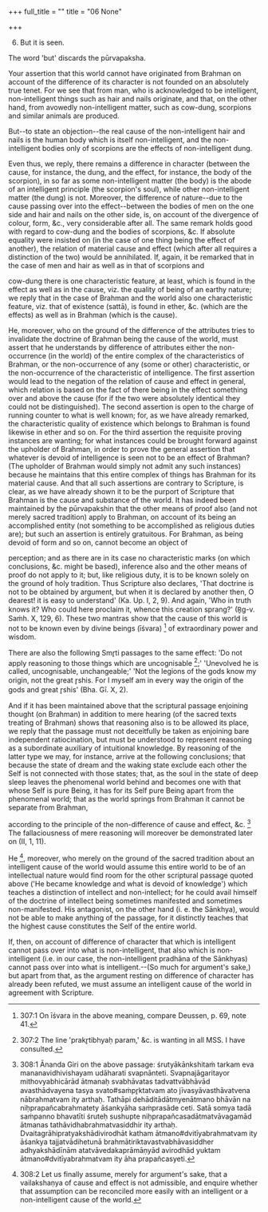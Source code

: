 +++
full_title = ""
title = "06 None"

+++


6. But it is seen.

The word 'but' discards the pūrvapaksha.

Your assertion that this world cannot have originated from Brahman on account of the difference of its character is not founded on an absolutely true tenet. For we see that from man, who is acknowledged to be intelligent, non-intelligent things such as hair and nails originate, and that, on the other hand, from avowedly non-intelligent matter, such as cow-dung, scorpions and similar animals are produced.

But--to state an objection--the real cause of the non-intelligent hair and nails is the human body which is itself non-intelligent, and the non-intelligent bodies only of scorpions are the effects of non-intelligent dung.

Even thus, we reply, there remains a difference in character (between the cause, for instance, the dung, and the effect, for instance, the body of the scorpion), in so far as some non-intelligent matter (the body) is the abode of an intelligent principle (the scorpion's soul), while other non-intelligent matter (the dung) is not. Moreover, the difference of nature--due to the cause passing over into the effect--between the bodies of men on the one side and hair and nails on the other side, is, on account of the divergence of colour, form, &c., very considerable after all. The same remark holds good with regard to cow-dung and the bodies of scorpions, &c. If absolute equality were insisted on (in the case of one thing being the effect of another), the relation of material cause and effect (which after all requires a distinction of the two) would be annihilated. If, again, it be remarked that in the case of men and hair as well as in that of scorpions and

cow-dung there is one characteristic feature, at least, which is found in the effect as well as in the cause, viz. the quality of being of an earthy nature; we reply that in the case of Brahman and the world also one characteristic feature, viz. that of existence (sattā), is found in ether, &c. (which are the effects) as well as in Brahman (which is the cause).

He, moreover, who on the ground of the difference of the attributes tries to invalidate the doctrine of Brahman being the cause of the world, must assert that he understands by difference of attributes either the non-occurrence (in the world) of the entire complex of the characteristics of Brahman, or the non-occurrence of any (some or other) characteristic, or the non-occurrence of the characteristic of intelligence. The first assertion would lead to the negation of the relation of cause and effect in general, which relation is based on the fact of there being in the effect something over and above the cause (for if the two were absolutely identical they could not be distinguished). The second assertion is open to the charge of running counter to what is well known; for, as we have already remarked, the characteristic quality of existence which belongs to Brahman is found likewise in ether and so on. For the third assertion the requisite proving instances are wanting; for what instances could be brought forward against the upholder of Brahman, in order to prove the general assertion that whatever is devoid of intelligence is seen not to be an effect of Brahman? (The upholder of Brahman would simply not admit any such instances) because he maintains that this entire complex of things has Brahman for its material cause. And that all such assertions are contrary to Scripture, is clear, as we have already shown it to be the purport of Scripture that Brahman is the cause and substance of the world. It has indeed been maintained by the pūrvapakshin that the other means of proof also (and not merely sacred tradition) apply to Brahman, on account of its being an accomplished entity (not something to be accomplished as religious duties are); but such an assertion is entirely gratuitous. For Brahman, as being devoid of form and so on, cannot become an object of

perception; and as there are in its case no characteristic marks (on which conclusions, &c. might be based), inference also and the other means of proof do not apply to it; but, like religious duty, it is to be known solely on the ground of holy tradition. Thus Scripture also declares, 'That doctrine is not to be obtained by argument, but when it is declared by another then, O dearest! it is easy to understand' (Ka. Up. I, 2, 9). And again, 'Who in truth knows it? Who could here proclaim it, whence this creation sprang?' (R̥g-v. Saṁh. X, 129, 6). These two mantras show that the cause of this world is not to be known even by divine beings (īśvara) [^fn_272] of extraordinary power and wisdom.

[^fn_272]: 307:1 On īśvara in the above meaning, compare Deussen, p. 69, note 41.

There are also the following Smr̥ti passages to the same effect: 'Do not apply reasoning to those things which are uncognisable [^fn_273];' 'Unevolved he is called, uncognisable, unchangeable;' 'Not the legions of the gods know my origin, not the great r̥shis. For I myself am in every way the origin of the gods and great r̥shis' (Bha. Gī. X, 2).

And if it has been maintained above that the scriptural passage enjoining thought (on Brahman) in addition to mere hearing (of the sacred texts treating of Brahman) shows that reasoning also is to be allowed its place, we reply that the passage must not deceitfully be taken as enjoining bare independent ratiocination, but must be understood to represent reasoning as a subordinate auxiliary of intuitional knowledge. By reasoning of the latter type we may, for instance, arrive at the following conclusions; that because the state of dream and the waking state exclude each other the Self is not connected with those states; that, as the soul in the state of deep sleep leaves the phenomenal world behind and becomes one with that whose Self is pure Being, it has for its Self pure Being apart from the phenomenal world; that as the world springs from Brahman it cannot be separate from Brahman,

[^fn_273]: 307:2 The line 'prakr̥tibhyaḥ param,' &c. is wanting in all MSS. I have consulted.

according to the principle of the non-difference of cause and effect, &c. [^fn_274] The fallaciousness of mere reasoning will moreover be demonstrated later on (II, 1, 11).

He [^fn_275], moreover, who merely on the ground of the sacred tradition about an intelligent cause of the world would assume this entire world to be of an intellectual nature would find room for the other scriptural passage quoted above ('He became knowledge and what is devoid of knowledge') which teaches a distinction of intellect and non-intellect; for he could avail himself of the doctrine of intellect being sometimes manifested and sometimes non-manifested. His antagonist, on the other hand (i. e. the Sānkhya), would not be able to make anything of the passage, for it distinctly teaches that the highest cause constitutes the Self of the entire world.

[^fn_274]: 308:1 Ānanda Giri on the above passage: śrutyākānkshitaṁ tarkam eva mananavidhivishayam udāharati svapnānteti. Svapnajāgaritayor mithovyabhicārād ātmanaḥ svabhāvatas tadvattvābhāvād avasthādvayena tasya svato#saṁpr̥ktatvam ato jīvasyāvasthāvatvena nābrahmatvam ity arthaḥ. Tathāpi dehāditādātmyenātmano bhāvān na niḥprapañcabrahmatety āśankyāha saṁprasāde ceti. Satā somya tadā saṁpanno bhavatīti śruteḥ sushupte niḥprapañcasadātmatvāvagamād ātmanas tathāvidhabrahmatvasiddhir ity arthaḥ. Dvaitagrāhipratyakshādivirodhāt katham ātmano#dvitīyabrahmatvam ity āśankya tajjatvādihetunā brahmātiriktavastvabhāvasiddher adhyakshādīnām atatvāvedakaprāmāṇyād avirodhād yuktam ātmano#dvitīyabrahmatvam ity āha prapañcasyeti.

[^fn_275]: 308:2 Let us finally assume, merely for argument's sake, that a vailakshaṇya of cause and effect is not admissible, and enquire whether that assumption can be reconciled more easily with an intelligent or a non-intelligent cause of the world.

If, then, on account of difference of character that which is intelligent cannot pass over into what is non-intelligent, that also which is non-intelligent (i.e. in our case, the non-intelligent pradhāna of the Sānkhyas) cannot pass over into what is intelligent.--(So much for argument's sake,) but apart from that, as the argument resting on difference of character has already been refuted, we must assume an intelligent cause of the world in agreement with Scripture.

